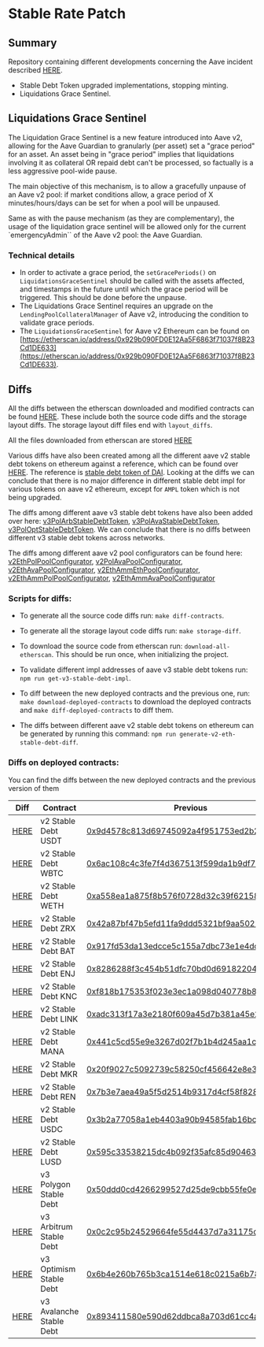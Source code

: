 # Stable Rate Patch

## Summary

Repository containing different developments concerning the Aave incident described [HERE](https://governance.aave.com/t/aave-v2-v3-security-incident-04-11-2023/15335/26).

- Stable Debt Token upgraded implementations, stopping minting.
- Liquidations Grace Sentinel.

## Liquidations Grace Sentinel

The Liquidation Grace Sentinel is a new feature introduced into Aave v2, allowing for the Aave Guardian to granularly (per asset) set a "grace period" for an asset.
An asset being in "grace period" implies that liquidations involving it as collateral OR repaid debt can't be processed, so factually is a less aggressive pool-wide pause.

The main objective of this mechanism, is to allow a gracefully unpause of an Aave v2 pool: if market conditions allow, a grace period of X minutes/hours/days can be set for when a pool will be unpaused.

Same as with the pause mechanism (as they are complementary), the usage of the liquidation grace sentinel will be allowed only for the current `emergencyAdmin`` of the Aave v2 pool: the Aave Guardian.

### Technical details

- In order to activate a grace period, the `setGracePeriods()` on `LiquidationsGraceSentinel` should be called with the assets affected, and timestamps in the future until which the grace period will be triggered.
  This should be done before the unpause.
- The Liquidations Grace Sentinel requires an upgrade on the `LendingPoolCollateralManager` of Aave v2, introducing the condition to validate grace periods.
- The `LiquidationsGraceSentinel` for Aave v2 Ethereum can be found on [https://etherscan.io/address/0x929b090FD0E12Aa5F6863f71037f8B23Cd1DE633](https://etherscan.io/address/0x929b090FD0E12Aa5F6863f71037f8B23Cd1DE633).

## Diffs

All the diffs between the etherscan downloaded and modified contracts can be found [HERE](./diffs). These include both the source code diffs and the storage layout diffs. The storage layout diff files end with `layout_diffs`.

All the files downloaded from etherscan are stored [HERE](./etherscan)

Various diffs have also been created among all the different aave v2 stable debt tokens on ethereum against a reference, which can be found over [HERE](./diffs/v2EthStableDebtAll). The reference is [stable debt token of DAI](https://etherscan.io/address/0xD23A44eB2db8AD0817c994D3533528C030279F7c). Looking at the diffs we can conclude that there is no major difference in different stable debt impl for various tokens on aave v2 ethereum, except for `AMPL` token which is not being upgraded.

The diffs among different aave v3 stable debt tokens have also been added over here: [v3PolArbStableDebtToken](diffs/v3PolArbStableDebtToken.md), [v3PolAvaStableDebtToken](diffs/v3PolAvaStableDebtToken.md), [v3PolOptStableDebtToken](diffs/v3PolOptStableDebtToken.md). We can conclude that there is no diffs between different v3 stable debt tokens across networks.

The diffs among different aave v2 pool configurators can be found here: [v2EthPolPoolConfigurator](diffs/v2EthPolPoolConfigurator.md), [v2PolAvaPoolConfigurator](diffs/v2PolAvaPoolConfigurator.md), [v2EthAvaPoolConfigurator](diffs/v2EthAvaPoolConfigurator.md), [v2EthAmmEthPoolConfigurator](diffs/v2EthAmmEthPoolConfigurator.md), [v2EthAmmPolPoolConfigurator](diffs/v2EthAmmPolPoolConfigurator.md), [v2EthAmmAvaPoolConfigurator](diffs/v2EthAmmAvaPoolConfigurator.md)

### Scripts for diffs:

- To generate all the source code diffs run: `make diff-contracts`.

- To generate all the storage layout code diffs run: `make storage-diff`.

- To download the source code from etherscan run: `download-all-etherscan`. This should be run once, when initializing the project.

- To validate different impl addresses of aave v3 stable debt tokens run: `npm run get-v3-stable-debt-impl`.

- To diff between the new deployed contracts and the previous one, run: `make download-deployed-contracts` to download the deployed contracts and `make diff-deployed-contracts` to diff them.

- The diffs between different aave v2 stable debt tokens on ethereum can be generated by running this command: `npm run generate-v2-eth-stable-debt-diff`.

### Diffs on deployed contracts:

You can find the diffs between the new deployed contracts and the previous version of them

| Diff                                            | Contract            | Previous                                                                                                              | New Deployed                                                                                                          |
| ----------------------------------------------- | ------------------- | --------------------------------------------------------------------------------------------------------------------- | --------------------------------------------------------------------------------------------------------------------- |
| [HERE](diffs/deployed/v2UsdtStableDebtToken.md) | v2 Stable Debt USDT | [0x9d4578c813d69745092a4f951753ed2b28056279](https://etherscan.io/address/0x9d4578c813d69745092a4f951753ed2b28056279) | [0xC61262D6ad449AC09B4087f46391Dd9A26b5888B](https://etherscan.io/address/0xC61262D6ad449AC09B4087f46391Dd9A26b5888B) |
| [HERE](diffs/deployed/v2WbtcStableDebtToken.md) | v2 Stable Debt WBTC | [0x6ac108c4c3fe7f4d367513f599da1b9df7c43433](https://etherscan.io/address/0x6ac108c4c3fe7f4d367513f599da1b9df7c43433) | [0x4f279f2046870F77cd9Ce63497f8A2D8689ef804](https://etherscan.io/address/0x4f279f2046870F77cd9Ce63497f8A2D8689ef804) |
| [HERE](diffs/deployed/v2WethStableDebtToken.md) | v2 Stable Debt WETH | [0xa558ea1a875f8b576f0728d32c39f62158e49b92](https://etherscan.io/address/0xa558ea1a875f8b576f0728d32c39f62158e49b92) | [0xEd14b4E51B04d4d0211474a721F77C0817166c2f](https://etherscan.io/address/0xEd14b4E51B04d4d0211474a721F77C0817166c2f) |
| [HERE](diffs/deployed/v2ZrxStableDebtToken.md)  | v2 Stable Debt ZRX  | [0x42a87bf47b5efd11fa9ddd5321bf9aa502233b74](https://etherscan.io/address/0x42a87bf47b5efd11fa9ddd5321bf9aa502233b74) | [0xffaCA447191d8196C8Cf96E5912b732063DE4307](https://etherscan.io/address/0xffaCA447191d8196C8Cf96E5912b732063DE4307) |
| [HERE](diffs/deployed/v2BatStableDebtToken.md)  | v2 Stable Debt BAT  | [0x917fd53da13edcce5c155a7dbc73e1e4dccd4267](https://etherscan.io/address/0x917fd53da13edcce5c155a7dbc73e1e4dccd4267) | [0x49B6645a9aa05f1Be24893136100467276399470](https://etherscan.io/address/0x49B6645a9aa05f1Be24893136100467276399470) |
| [HERE](diffs/deployed/v2EnjStableDebtToken.md)  | v2 Stable Debt ENJ  | [0x8286288f3c454b51dfc70bd0d6918220428b0741](https://etherscan.io/address/0x8286288f3c454b51dfc70bd0d6918220428b0741) | [0x0fB427f800C5E39E7d8029e19F515300d4bb22C2](https://etherscan.io/address/0x0fB427f800C5E39E7d8029e19F515300d4bb22C2) |
| [HERE](diffs/deployed/v2KncStableDebtToken.md)  | v2 Stable Debt KNC  | [0xf818b175353f023e3ec1a098d040778b835897c7](https://etherscan.io/address/0xf818b175353f023e3ec1a098d040778b835897c7) | [0x22a8FD718924ab2f9dd4D0326DD8ab99Ef21D0b3](https://etherscan.io/address/0x22a8FD718924ab2f9dd4D0326DD8ab99Ef21D0b3) |
| [HERE](diffs/deployed/v2LinkStableDebtToken.md) | v2 Stable Debt LINK | [0xadc313f17a3e2180f609a45d7b381a45e2e88a9f](https://etherscan.io/address/0xadc313f17a3e2180f609a45d7b381a45e2e88a9f) | [0x1B80694AF3D4e617c747423f992F532B8baE098b](https://etherscan.io/address/0x1B80694AF3D4e617c747423f992F532B8baE098b) |
| [HERE](diffs/deployed/v2ManaStableDebtToken.md) | v2 Stable Debt MANA | [0x441c5cd55e9e3267d02f7b1b4d245aa1c61891c3](https://etherscan.io/address/0x441c5cd55e9e3267d02f7b1b4d245aa1c61891c3) | [0xe0bf71fF662e8bbeb911ACEa765f4b8be052F59b](https://etherscan.io/address/0xe0bf71fF662e8bbeb911ACEa765f4b8be052F59b) |
| [HERE](diffs/deployed/v2MkrStableDebtToken.md)  | v2 Stable Debt MKR  | [0x20f9027c5092739c58250cf456642e8e3d4dbed5](https://etherscan.io/address/0x20f9027c5092739c58250cf456642e8e3d4dbed5) | [0xC4CFCE0b16199818Ad942a87902C9172ba005022](https://etherscan.io/address/0xC4CFCE0b16199818Ad942a87902C9172ba005022) |
| [HERE](diffs/deployed/v2RenStableDebtToken.md)  | v2 Stable Debt REN  | [0x7b3e7aea49a5f5d2514b9317d4cf58f828ac28c2](https://etherscan.io/address/0x7b3e7aea49a5f5d2514b9317d4cf58f828ac28c2) | [0x6F4B277366e10F68003A0a65Ef8f118f3D60B67E](https://etherscan.io/address/0x6F4B277366e10F68003A0a65Ef8f118f3D60B67E) |
| [HERE](diffs/deployed/v2UsdcStableDebtToken.md) | v2 Stable Debt USDC | [0x3b2a77058a1eb4403a90b94585fab16bc512e703](https://etherscan.io/address/0x3b2a77058a1eb4403a90b94585fab16bc512e703) | [0x8DFF7Fda82976452b6FB957F549944e7af7A3e6F](https://etherscan.io/address/0x8DFF7Fda82976452b6FB957F549944e7af7A3e6F) |
| [HERE](diffs/deployed/v2LusdStableDebtToken.md) | v2 Stable Debt LUSD | [0x595c33538215dc4b092f35afc85d904631263f4f](https://etherscan.io/address/0x595c33538215dc4b092f35afc85d904631263f4f) | [0x1363602E58e25929A15bE194a3D505Fd6F8BE751](https://etherscan.io/address/0x1363602E58e25929A15bE194a3D505Fd6F8BE751) |
| [HERE](diffs/deployed/v3PolStableDebtToken.md) | v3 Polygon Stable Debt | [0x50ddd0cd4266299527d25de9cbb55fe0eb8dac30](https://polygonscan.com/address/0x50ddd0cd4266299527d25de9cbb55fe0eb8dac30) | [0xf4294973b7e6f6c411dd8a388592e7c7d32f2486](https://polygonscan.com/address/0xf4294973b7e6f6c411dd8a388592e7c7d32f2486) |
| [HERE](diffs/deployed/v3ArbStableDebtToken.md) | v3 Arbitrum Stable Debt | [0x0c2c95b24529664fe55d4437d7a31175cfe6c4f7](https://arbiscan.io/address/0x0c2c95b24529664fe55d4437d7a31175cfe6c4f7) | [0xCB7113D3d572613BbFCeCf80d1341cFFE2A92C00](https://arbiscan.io/address/0xCB7113D3d572613BbFCeCf80d1341cFFE2A92C00) |
| [HERE](diffs/deployed/v3OptStableDebtToken.md) | v3 Optimism Stable Debt | [0x6b4e260b765b3ca1514e618c0215a6b7839ff93e](https://optimistic.etherscan.io/address/0x6b4e260b765b3ca1514e618c0215a6b7839ff93e) | [0x69713dA5fDfacf77E80C31F9B928Ec0Fc3716384](https://optimistic.etherscan.io/address/0x69713dA5fDfacf77E80C31F9B928Ec0Fc3716384) |
| [HERE](diffs/deployed/v3AvaStableDebtToken.md) | v3 Avalanche Stable Debt | [0x893411580e590d62ddbca8a703d61cc4a8c7b2b9](https://snowtrace.io/address/0x893411580e590d62ddbca8a703d61cc4a8c7b2b9) | [0xccf12894957E637Bd69693B12F3ba12b539C2D11](https://snowtrace.io/address/0xccf12894957E637Bd69693B12F3ba12b539C2D11) |
